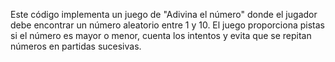 
Este código implementa un juego de "Adivina el número" donde el jugador debe encontrar un número aleatorio entre 1 y 10. El juego proporciona pistas si el número es mayor o menor, cuenta los intentos y evita que se repitan números en partidas sucesivas.
